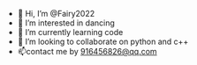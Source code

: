 - 👋 Hi, I’m @Fairy2022
- 👀 I’m interested in dancing
- 🌱 I’m currently learning code
- 💞️ I’m looking to collaborate on python and c++
- 📫contact me by 916456826@qq.com

<!---
Fairy2022/Fairy2022 is a ✨ special ✨ repository because its `README.md` (this file) appears on your GitHub profile.
You can click the Preview link to take a look at your changes.
--->
